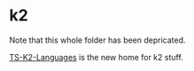 # k2

Note that this whole folder has been depricated.

[TS-K2-Languages](https://github.com/thoughtstem/TS-K2-Languages) is the new home for k2 stuff.

